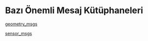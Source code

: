 # Bazı Önemli Mesaj Kütüphaneleri

[geometry_msgs ](Bazi_Onemli_Mesaj_Kutuphaneleri/geometry_msgs.md)

[sensor_msgs](Bazi_Onemli_Mesaj_Kutuphaneleri/sensor_msgs.md)